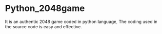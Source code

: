 # Python_2048game
It is an authentic 2048 game coded in python language,
The coding used in the source code is easy and effective.

